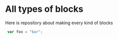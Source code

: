 # All types of blocks

Here is repository about making every kind of blocks


```javascript
 var foo = "bar";
```
